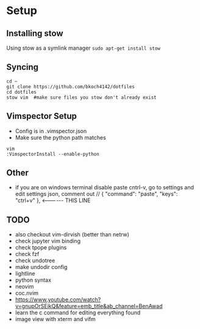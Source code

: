 # Setup 

## Installing stow
Using stow as a symlink manager
`sudo apt-get install stow`

## Syncing
```
cd ~
git clone https://github.com/bkoch4142/dotfiles
cd dotfiles
stow vim  #make sure files you stow don't already exist
```

## Vimspector Setup
- Config is in .vimspector.json
- Make sure the python path matches
```
vim
:VimspectorInstall --enable-python
```

## Other
- if you are on windows terminal disable paste cntrl-v, go to settings and edit settings json, comment out // { "command": "paste", "keys": "ctrl+v" }, <------ THIS LINE

## TODO
- also checkout vim-dirvish (better than netrw)
- check jupyter vim binding
- check tpope plugins
- check fzf
- check undotree
- make undodir config
- lightline
- python syntax
- neovim
- coc.nvim
- https://www.youtube.com/watch?v=gnupOrSEikQ&feature=emb_title&ab_channel=BenAwad
- learn the c command for editing everything found
- image view with xterm and vifm
